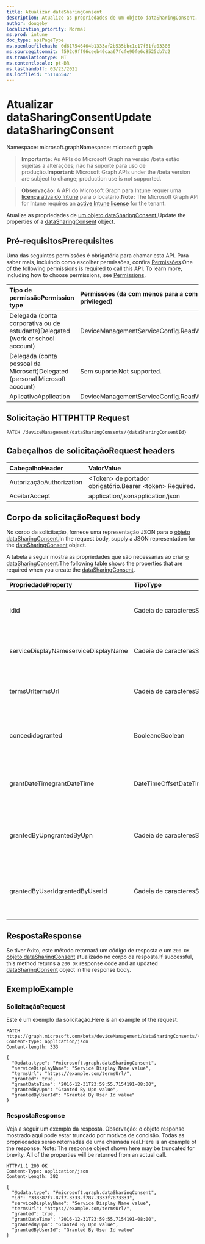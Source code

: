```yaml
---
title: Atualizar dataSharingConsent
description: Atualize as propriedades de um objeto dataSharingConsent.
author: dougeby
localization_priority: Normal
ms.prod: intune
doc_type: apiPageType
ms.openlocfilehash: 0d617546464b1333af2b535bbc1c17f61fa03386
ms.sourcegitcommit: f592c9ff96ceeb40caa67fcfe90fe6c8525cb7d2
ms.translationtype: MT
ms.contentlocale: pt-BR
ms.lasthandoff: 03/23/2021
ms.locfileid: "51146542"
---
```

# <a name="update-datasharingconsent"></a><span data-ttu-id="79bc1-103">Atualizar dataSharingConsent</span><span class="sxs-lookup"><span data-stu-id="79bc1-103">Update dataSharingConsent</span></span>

<span data-ttu-id="79bc1-104">Namespace: microsoft.graph</span><span class="sxs-lookup"><span data-stu-id="79bc1-104">Namespace: microsoft.graph</span></span>

> <span data-ttu-id="79bc1-105">**Importante:** As APIs do Microsoft Graph na versão /beta estão sujeitas a alterações; não há suporte para uso de produção.</span><span class="sxs-lookup"><span data-stu-id="79bc1-105">**Important:** Microsoft Graph APIs under the /beta version are subject to change; production use is not supported.</span></span>

> <span data-ttu-id="79bc1-106">**Observação:** A API do Microsoft Graph para Intune requer uma [licença ativa do Intune](https://go.microsoft.com/fwlink/?linkid=839381) para o locatário.</span><span class="sxs-lookup"><span data-stu-id="79bc1-106">**Note:** The Microsoft Graph API for Intune requires an [active Intune license](https://go.microsoft.com/fwlink/?linkid=839381) for the tenant.</span></span>

<span data-ttu-id="79bc1-107">Atualize as propriedades de [um objeto dataSharingConsent.](../resources/intune-devices-datasharingconsent.md)</span><span class="sxs-lookup"><span data-stu-id="79bc1-107">Update the properties of a [dataSharingConsent](../resources/intune-devices-datasharingconsent.md) object.</span></span>

## <a name="prerequisites"></a><span data-ttu-id="79bc1-108">Pré-requisitos</span><span class="sxs-lookup"><span data-stu-id="79bc1-108">Prerequisites</span></span>
<span data-ttu-id="79bc1-p101">Uma das seguintes permissões é obrigatória para chamar esta API. Para saber mais, incluindo como escolher permissões, confira [Permissões](/graph/permissions-reference).</span><span class="sxs-lookup"><span data-stu-id="79bc1-p101">One of the following permissions is required to call this API. To learn more, including how to choose permissions, see [Permissions](/graph/permissions-reference).</span></span>

|<span data-ttu-id="79bc1-111">Tipo de permissão</span><span class="sxs-lookup"><span data-stu-id="79bc1-111">Permission type</span></span>|<span data-ttu-id="79bc1-112">Permissões (da com menos para a com mais privilégios)</span><span class="sxs-lookup"><span data-stu-id="79bc1-112">Permissions (from least to most privileged)</span></span>|
|:---|:---|
|<span data-ttu-id="79bc1-113">Delegada (conta corporativa ou de estudante)</span><span class="sxs-lookup"><span data-stu-id="79bc1-113">Delegated (work or school account)</span></span>|<span data-ttu-id="79bc1-114">DeviceManagementServiceConfig.ReadWrite.All</span><span class="sxs-lookup"><span data-stu-id="79bc1-114">DeviceManagementServiceConfig.ReadWrite.All</span></span>|
|<span data-ttu-id="79bc1-115">Delegada (conta pessoal da Microsoft)</span><span class="sxs-lookup"><span data-stu-id="79bc1-115">Delegated (personal Microsoft account)</span></span>|<span data-ttu-id="79bc1-116">Sem suporte.</span><span class="sxs-lookup"><span data-stu-id="79bc1-116">Not supported.</span></span>|
|<span data-ttu-id="79bc1-117">Aplicativo</span><span class="sxs-lookup"><span data-stu-id="79bc1-117">Application</span></span>|<span data-ttu-id="79bc1-118">DeviceManagementServiceConfig.ReadWrite.All</span><span class="sxs-lookup"><span data-stu-id="79bc1-118">DeviceManagementServiceConfig.ReadWrite.All</span></span>|

## <a name="http-request"></a><span data-ttu-id="79bc1-119">Solicitação HTTP</span><span class="sxs-lookup"><span data-stu-id="79bc1-119">HTTP Request</span></span>
<!-- {
  "blockType": "ignored"
}
-->
``` http
PATCH /deviceManagement/dataSharingConsents/{dataSharingConsentId}
```

## <a name="request-headers"></a><span data-ttu-id="79bc1-120">Cabeçalhos de solicitação</span><span class="sxs-lookup"><span data-stu-id="79bc1-120">Request headers</span></span>
|<span data-ttu-id="79bc1-121">Cabeçalho</span><span class="sxs-lookup"><span data-stu-id="79bc1-121">Header</span></span>|<span data-ttu-id="79bc1-122">Valor</span><span class="sxs-lookup"><span data-stu-id="79bc1-122">Value</span></span>|
|:---|:---|
|<span data-ttu-id="79bc1-123">Autorização</span><span class="sxs-lookup"><span data-stu-id="79bc1-123">Authorization</span></span>|<span data-ttu-id="79bc1-124">&lt;Token&gt; de portador obrigatório.</span><span class="sxs-lookup"><span data-stu-id="79bc1-124">Bearer &lt;token&gt; Required.</span></span>|
|<span data-ttu-id="79bc1-125">Aceitar</span><span class="sxs-lookup"><span data-stu-id="79bc1-125">Accept</span></span>|<span data-ttu-id="79bc1-126">application/json</span><span class="sxs-lookup"><span data-stu-id="79bc1-126">application/json</span></span>|

## <a name="request-body"></a><span data-ttu-id="79bc1-127">Corpo da solicitação</span><span class="sxs-lookup"><span data-stu-id="79bc1-127">Request body</span></span>
<span data-ttu-id="79bc1-128">No corpo da solicitação, fornece uma representação JSON para o [objeto dataSharingConsent.](../resources/intune-devices-datasharingconsent.md)</span><span class="sxs-lookup"><span data-stu-id="79bc1-128">In the request body, supply a JSON representation for the [dataSharingConsent](../resources/intune-devices-datasharingconsent.md) object.</span></span>

<span data-ttu-id="79bc1-129">A tabela a seguir mostra as propriedades que são necessárias ao criar [o dataSharingConsent](../resources/intune-devices-datasharingconsent.md).</span><span class="sxs-lookup"><span data-stu-id="79bc1-129">The following table shows the properties that are required when you create the [dataSharingConsent](../resources/intune-devices-datasharingconsent.md).</span></span>

|<span data-ttu-id="79bc1-130">Propriedade</span><span class="sxs-lookup"><span data-stu-id="79bc1-130">Property</span></span>|<span data-ttu-id="79bc1-131">Tipo</span><span class="sxs-lookup"><span data-stu-id="79bc1-131">Type</span></span>|<span data-ttu-id="79bc1-132">Descrição</span><span class="sxs-lookup"><span data-stu-id="79bc1-132">Description</span></span>|
|:---|:---|:---|
|<span data-ttu-id="79bc1-133">id</span><span class="sxs-lookup"><span data-stu-id="79bc1-133">id</span></span>|<span data-ttu-id="79bc1-134">Cadeia de caracteres</span><span class="sxs-lookup"><span data-stu-id="79bc1-134">String</span></span>|<span data-ttu-id="79bc1-135">A ID de consentimento de compartilhamento de dados</span><span class="sxs-lookup"><span data-stu-id="79bc1-135">The data sharing consent Id</span></span>|
|<span data-ttu-id="79bc1-136">serviceDisplayName</span><span class="sxs-lookup"><span data-stu-id="79bc1-136">serviceDisplayName</span></span>|<span data-ttu-id="79bc1-137">Cadeia de caracteres</span><span class="sxs-lookup"><span data-stu-id="79bc1-137">String</span></span>|<span data-ttu-id="79bc1-138">O nome de exibição do fluxo de trabalho do serviço</span><span class="sxs-lookup"><span data-stu-id="79bc1-138">The display name of the service work flow</span></span>|
|<span data-ttu-id="79bc1-139">termsUrl</span><span class="sxs-lookup"><span data-stu-id="79bc1-139">termsUrl</span></span>|<span data-ttu-id="79bc1-140">Cadeia de caracteres</span><span class="sxs-lookup"><span data-stu-id="79bc1-140">String</span></span>|<span data-ttu-id="79bc1-141">The TermsUrl for the data sharing consent</span><span class="sxs-lookup"><span data-stu-id="79bc1-141">The TermsUrl for the data sharing consent</span></span>|
|<span data-ttu-id="79bc1-142">concedido</span><span class="sxs-lookup"><span data-stu-id="79bc1-142">granted</span></span>|<span data-ttu-id="79bc1-143">Booleano</span><span class="sxs-lookup"><span data-stu-id="79bc1-143">Boolean</span></span>|<span data-ttu-id="79bc1-144">O estado concedido para o consentimento de compartilhamento de dados</span><span class="sxs-lookup"><span data-stu-id="79bc1-144">The granted state for the data sharing consent</span></span>|
|<span data-ttu-id="79bc1-145">grantDateTime</span><span class="sxs-lookup"><span data-stu-id="79bc1-145">grantDateTime</span></span>|<span data-ttu-id="79bc1-146">DateTimeOffset</span><span class="sxs-lookup"><span data-stu-id="79bc1-146">DateTimeOffset</span></span>|<span data-ttu-id="79bc1-147">O consentimento de hora foi concedido para essa conta</span><span class="sxs-lookup"><span data-stu-id="79bc1-147">The time consent was granted for this account</span></span>|
|<span data-ttu-id="79bc1-148">grantedByUpn</span><span class="sxs-lookup"><span data-stu-id="79bc1-148">grantedByUpn</span></span>|<span data-ttu-id="79bc1-149">Cadeia de caracteres</span><span class="sxs-lookup"><span data-stu-id="79bc1-149">String</span></span>|<span data-ttu-id="79bc1-150">O Upn do usuário que concedeu consentimento para essa conta</span><span class="sxs-lookup"><span data-stu-id="79bc1-150">The Upn of the user that granted consent for this account</span></span>|
|<span data-ttu-id="79bc1-151">grantedByUserId</span><span class="sxs-lookup"><span data-stu-id="79bc1-151">grantedByUserId</span></span>|<span data-ttu-id="79bc1-152">Cadeia de caracteres</span><span class="sxs-lookup"><span data-stu-id="79bc1-152">String</span></span>|<span data-ttu-id="79bc1-153">UserId do usuário que concedeu consentimento para essa conta</span><span class="sxs-lookup"><span data-stu-id="79bc1-153">The UserId of the user that granted consent for this account</span></span>|



## <a name="response"></a><span data-ttu-id="79bc1-154">Resposta</span><span class="sxs-lookup"><span data-stu-id="79bc1-154">Response</span></span>
<span data-ttu-id="79bc1-155">Se tiver êxito, este método retornará um código de resposta e um `200 OK` [objeto dataSharingConsent](../resources/intune-devices-datasharingconsent.md) atualizado no corpo da resposta.</span><span class="sxs-lookup"><span data-stu-id="79bc1-155">If successful, this method returns a `200 OK` response code and an updated [dataSharingConsent](../resources/intune-devices-datasharingconsent.md) object in the response body.</span></span>

## <a name="example"></a><span data-ttu-id="79bc1-156">Exemplo</span><span class="sxs-lookup"><span data-stu-id="79bc1-156">Example</span></span>

### <a name="request"></a><span data-ttu-id="79bc1-157">Solicitação</span><span class="sxs-lookup"><span data-stu-id="79bc1-157">Request</span></span>
<span data-ttu-id="79bc1-158">Este é um exemplo da solicitação.</span><span class="sxs-lookup"><span data-stu-id="79bc1-158">Here is an example of the request.</span></span>
``` http
PATCH https://graph.microsoft.com/beta/deviceManagement/dataSharingConsents/{dataSharingConsentId}
Content-type: application/json
Content-length: 333

{
  "@odata.type": "#microsoft.graph.dataSharingConsent",
  "serviceDisplayName": "Service Display Name value",
  "termsUrl": "https://example.com/termsUrl/",
  "granted": true,
  "grantDateTime": "2016-12-31T23:59:55.7154191-08:00",
  "grantedByUpn": "Granted By Upn value",
  "grantedByUserId": "Granted By User Id value"
}
```

### <a name="response"></a><span data-ttu-id="79bc1-159">Resposta</span><span class="sxs-lookup"><span data-stu-id="79bc1-159">Response</span></span>
<span data-ttu-id="79bc1-p102">Veja a seguir um exemplo da resposta. Observação: o objeto response mostrado aqui pode estar truncado por motivos de concisão. Todas as propriedades serão retornadas de uma chamada real.</span><span class="sxs-lookup"><span data-stu-id="79bc1-p102">Here is an example of the response. Note: The response object shown here may be truncated for brevity. All of the properties will be returned from an actual call.</span></span>
``` http
HTTP/1.1 200 OK
Content-Type: application/json
Content-Length: 382

{
  "@odata.type": "#microsoft.graph.dataSharingConsent",
  "id": "333387f7-87f7-3333-f787-3333f7873333",
  "serviceDisplayName": "Service Display Name value",
  "termsUrl": "https://example.com/termsUrl/",
  "granted": true,
  "grantDateTime": "2016-12-31T23:59:55.7154191-08:00",
  "grantedByUpn": "Granted By Upn value",
  "grantedByUserId": "Granted By User Id value"
}
```




